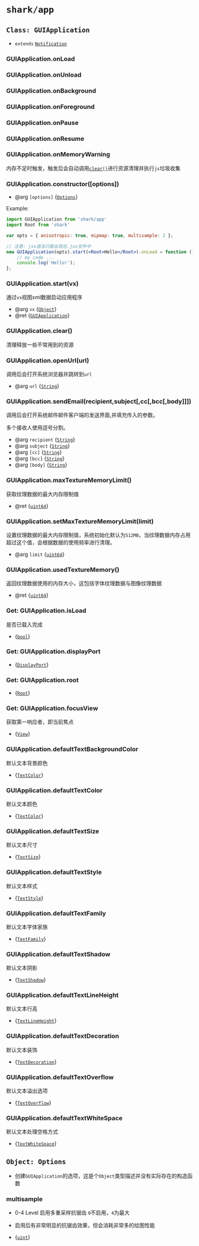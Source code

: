 # `shark/app`


## `Class: GUIApplication`
* `extends` [`Notification`]

### GUIApplication.onLoad
### GUIApplication.onUnload
### GUIApplication.onBackground
### GUIApplication.onForeground
### GUIApplication.onPause
### GUIApplication.onResume
### GUIApplication.onMemoryWarning

内存不足时触发，触发后会自动调用[`clear()`]进行资源清理并执行`js`垃圾收集

### GUIApplication.constructor([options])
* @arg `[options]` {[`Options`]}

Example:

```jsx
import GUIApplication from 'shark/app'
import Root from 'shark'

var opts = { anisotropic: true, mipmap: true, multisample: 2 };

// 注意: jsx语法只能出现在.jsx文件中
new GUIApplication(opts).start(<Root>Hello</Root>).onLoad = function () {
	// my code ...
	console.log('Hello!');
};
```

### GUIApplication.start(vx)

通过`vx`视图xml数据启动应用程序

* @arg `vx` {[`Object`]}
* @ret {[`GUIApplication`]}

### GUIApplication.clear() 

清理释放一些不常用到的资源

### GUIApplication.openUrl(url)

调用后会打开系统浏览器并跳转到`url`

* @arg `url` {[`String`]}

### GUIApplication.sendEmail(recipient,subject[,cc[,bcc[,body]]])

调用后会打开系统邮件邮件客户端的发送界面,并填充传入的参数。

多个接收人使用逗号分割。

* @arg `recipient` {[`String`]}
* @arg `subject` {[`String`]}
* @arg `[cc]` {[`String`]}
* @arg `[bcc]` {[`String`]}
* @arg `[body]` {[`String`]}


### GUIApplication.maxTextureMemoryLimit()

获取纹理数据的最大内存限制值

* @ret {[`uint64`]}

### GUIApplication.setMaxTextureMemoryLimit(limit)

设置纹理数据的最大内存限制值，系统初始化默认为`512MB`，当纹理数据内存占用超过这个值，会根据数据的使用频率进行清理。

* @arg `limit` {[`uint64`]}

### GUIApplication.usedTextureMemory()

返回纹理数据使用的内存大小，这包括字体纹理数据与图像纹理数据

* @ret {[`uint64`]}

### Get: GUIApplication.isLoad 

是否已载入完成

* {[`bool`]}

### Get: GUIApplication.displayPort 

* {[`DisplayPort`]}

### Get: GUIApplication.root 

* {[`Root`]}

### Get: GUIApplication.focusView 

获取第一响应者，即当前焦点

* {[`View`]}

### GUIApplication.defaultTextBackgroundColor 

默认文本背景颜色

* {[`TextColor`]}

### GUIApplication.defaultTextColor 

默认文本颜色

* {[`TextColor`]}

### GUIApplication.defaultTextSize 

默认文本尺寸

* {[`TextSize`]}

### GUIApplication.defaultTextStyle 

默认文本样式

* {[`TextStyle`]}

### GUIApplication.defaultTextFamily 

默认文本字体家族

* {[`TextFamily`]}

### GUIApplication.defaultTextShadow 

默认文本阴影

* {[`TextShadow`]}

### GUIApplication.defaultTextLineHeight 

默认文本行高

* {[`TextLineHeight`]}

### GUIApplication.defaultTextDecoration 

默认文本装饰

* {[`TextDecoration`]}

### GUIApplication.defaultTextOverflow 

默认文本溢出选项

* {[`TextOverflow`]}

### GUIApplication.defaultTextWhiteSpace 

默认文本处理空格方式

* {[`TextWhiteSpace`]}


## `Object: Options`

* 创建`GUIApplication`的选项，这是个`Object`类型描述并没有实际存在的构造函数

### multisample

* 0-4 Level 启用多重采样抗锯齿 `0`不启用，`4`为最大

* 启用后有非常明显的抗锯齿效果，但会消耗非常多的绘图性能

* {[`uint`]} 


[`Class`]: https://developer.mozilla.org/en-US/docs/Web/JavaScript/Reference/Classes
[`Object`]: https://developer.mozilla.org/en-US/docs/Web/JavaScript/Reference/Global_Objects/Object
[`Array`]: https://developer.mozilla.org/en-US/docs/Web/JavaScript/Reference/Global_Objects/Array
[`Function`]: https://developer.mozilla.org/en-US/docs/Web/JavaScript/Reference/Global_Objects/Function
[`Date`]: https://developer.mozilla.org/en-US/docs/Web/JavaScript/Reference/Global_Objects/Date
[`RegExp`]: https://developer.mozilla.org/en-US/docs/Web/JavaScript/Reference/Global_Objects/RegExp
[`ArrayBuffer`]: https://developer.mozilla.org/en-US/docs/Web/JavaScript/Reference/Global_Objects/ArrayBuffer
[`TypedArray`]: https://developer.mozilla.org/en-US/docs/Web/JavaScript/Reference/Global_Objects/TypedArray
[`String`]: https://developer.mozilla.org/en-US/docs/Web/JavaScript/Reference/Global_Objects/String
[`Number`]: https://developer.mozilla.org/en-US/docs/Web/JavaScript/Reference/Global_Objects/Number
[`Boolean`]: https://developer.mozilla.org/en-US/docs/Web/JavaScript/Reference/Global_Objects/Boolean
[`null`]: https://developer.mozilla.org/en-US/docs/Web/JavaScript/Reference/Global_Objects/null
[`undefined`]: https://developer.mozilla.org/en-US/docs/Web/JavaScript/Reference/Global_Objects/undefined

[`int`]: native_types.md#int
[`uint`]: native_types.md#uint
[`int16`]: native_types.md#int16
[`uint16`]: native_types.md#uint16
[`int64`]: native_types.md#int64
[`uint64`]: native_types.md#uint64
[`float`]: native_types.md#float
[`double`]: native_types.md#double
[`bool`]: native_types.md#bool

[`Notification`]: event.md#class-notification
[`GUIApplication`]: app.md#class-guiapplication
[`Options`]: app.md#object-options
[`TextColor`]: value.md#class-textcolor
[`TextSize`]: value.md#class-textsize
[`TextStyle`]: value.md#class-textstyle
[`TextFamily`]: value.md#class-textfamily
[`TextShadow`]: value.md#class-textshadow
[`TextLineHeight`]: value.md#class-textlineheight
[`TextDecoration`]: value.md#class-textdecoration
[`TextOverflow`]: value.md#class-textoverflow
[`TextWhiteSpace`]: value.md#class-textwhitespace
[`DisplayPort`]: display_port.md#class-displayport
[`Root`]: shark.md#class-root
[`View`]: shark.md#class-view
[`clear()`]: app.md#guiapplication-clear
